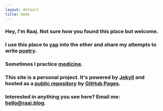 ```yaml
---
layout: default
title: Home
---
```





### Hey, I'm Raaj. Not sure how you found this place but welcome.
### I use this place to [yap](/musings) into the ether and share my attempts to write [poetry](/poems).
### Sometimes I practice [medicine](/stuff).
### This site is a personal project. It's powered by [Jekyll](https://jekyllrb.com) and hosted as a [public repository](https://github.com/itsraaj/itsraaj.github.io) by [GitHub Pages](https://pages.github.com).
### Interested in anything you see here? Email me: <hello@raaj.blog>.
